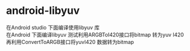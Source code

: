 # android-libyuv
在Android studio 下面编译使用libyuv 库<br>
在Android 下面编译libyuv 测试利用ARGBToI420接口将bitmap 转为yuv I420 再利用ConvertToARGB接口将yuvI420 数据转为bitmap <br>
